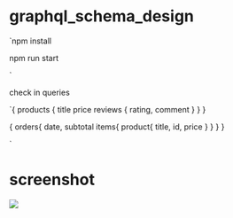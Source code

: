 # graphql_schema_design

`npm install 

npm run start


`

check in queries 

`{
  products {
    title
    price
    reviews {
      rating,
      comment
    }
  }
}

{
  orders{
    date,
    subtotal
    items{
      product{
        title,
        id,
        price
      }
    }
  }
}

`
# screenshot 
![](screenshot.png)